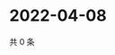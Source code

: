 # 2022-04-08

共 0 条

<!-- BEGIN WEIBO -->
<!-- 最后更新时间 Fri Apr 08 2022 01:08:38 GMT+0800 (China Standard Time) -->

<!-- END WEIBO -->
